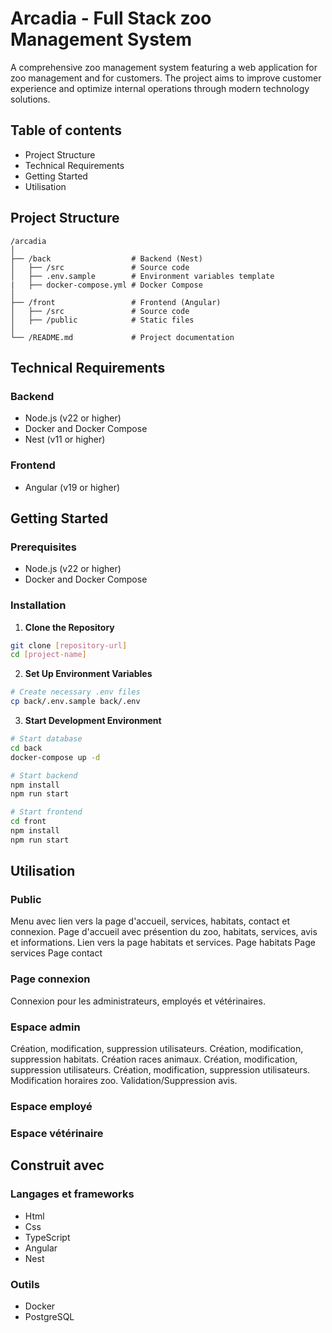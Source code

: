 # Arcadia - Full Stack zoo Management System

A comprehensive zoo management system featuring a web application for zoo management and for customers. The project aims to improve customer experience and optimize internal operations through modern technology solutions.

## Table of contents

- Project Structure
- Technical Requirements
- Getting Started
- Utilisation

## Project Structure

```
/arcadia
│
├── /back                  # Backend (Nest)
│   ├── /src               # Source code
│   ├── .env.sample        # Environment variables template
|   ├── docker-compose.yml # Docker Compose
│
├── /front                 # Frontend (Angular)
│   ├── /src               # Source code
│   ├── /public            # Static files
│
└── /README.md             # Project documentation
```

## Technical Requirements

### Backend

- Node.js (v22 or higher)
- Docker and Docker Compose
- Nest (v11 or higher)

### Frontend

- Angular (v19 or higher)

## Getting Started

### Prerequisites

- Node.js (v22 or higher)
- Docker and Docker Compose

### Installation

1. **Clone the Repository**

```bash
git clone [repository-url]
cd [project-name]
```

2. **Set Up Environment Variables**

```bash
# Create necessary .env files
cp back/.env.sample back/.env
```

3. **Start Development Environment**

```bash
# Start database
cd back
docker-compose up -d

# Start backend
npm install
npm run start

# Start frontend
cd front
npm install
npm run start
```

## Utilisation

### Public

Menu avec lien vers la page d'accueil, services, habitats, contact et connexion.
Page d'accueil avec présention du zoo, habitats, services, avis et informations. Lien vers la page habitats et services.
Page habitats
Page services
Page contact

### Page connexion

Connexion pour les administrateurs, employés et vétérinaires.

### Espace admin

Création, modification, suppression utilisateurs.
Création, modification, suppression habitats.
Création races animaux.
Création, modification, suppression utilisateurs.
Création, modification, suppression utilisateurs.
Modification horaires zoo.
Validation/Suppression avis.

### Espace employé

### Espace vétérinaire

## Construit avec

### Langages et frameworks

- Html
- Css
- TypeScript
- Angular
- Nest

### Outils

- Docker
- PostgreSQL
